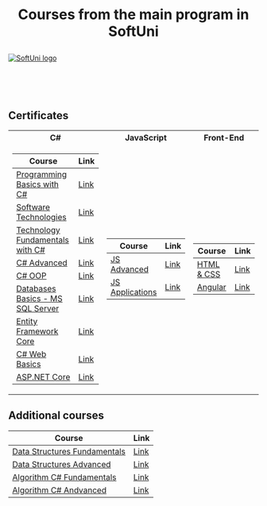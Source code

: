 # <p align="center"> Courses from the main program in SoftUni <p>

<a href="https://softuni.bg/trainings/courses" rel="Courses"> ![SoftUni logo][logo] </a>

[logo]: http://innovationstarterbox.bg/wp-content/uploads/2016/05/Softuni_logo_trasparent.png "Logo Title Text 2"

<br/>
<br/>
<br/>

<h2> Certificates </h2>

<table>

<tr>
  <th> C# </th>
  <th> JavaScript </th>
  <th> Front-End </th>
  
</tr>

<tr>
<td>

| **Course**                                                            | **Link**                                                   |
| --------------------------------------------------------------------- | ---------------------------------------------------------- |
| <a href="https://softuni.bg/trainings/2893/programming-basics-bulgaria-march-2020" > Programming Basics with C# </a>               |<a href="https://github.com/Argatski/SoftUni/tree/main/C%23/01.C%23%20Basic"> Link</a> |
| <a href="https://softuni.bg/trainings/1940/software-technologies-july-2018"> Software Technologies </a>                            |<a href="https://github.com/Argatski/SoftUni/tree/main/C%23/03.Software%20Technologies"> Link</a> |
| <a href="https://softuni.bg/trainings/3213/csharp-fundamentals-january-2021"> Technology Fundamentals with C# </a>                 | <a href="https://github.com/Argatski/SoftUni/tree/main/C%23/02.ProgrammingFundamentals"> Link</a> |
| <a href="https://softuni.bg/trainings/3210/csharp-advanced-january-2021#lesson-21594"> C# Advanced </a>                            | <a href="https://github.com/Argatski/SoftUni/tree/main/04.C%23%20Advanced"> Link</a> |
| <a href="https://softuni.bg/trainings/2349/csharp-oop-june-2019"> C# OOP </a>                                                      | <a href=""> Link</a> |
| <a href="https://softuni.bg/trainings/2495/databases-basics-ms-sql-server-september-2019"> Databases Basics - MS SQL Server </a>   | <a href=""> Link</a> |
| <a href="https://softuni.bg/trainings/2457/entity-framework-core-october-2019"> Entity Framework Core </a>                         | <a href=""> Link</a> |
| <a href="https://softuni.bg/trainings/2613/csharp-web-basics-january-2020"> C# Web Basics </a>                                     | <a href=""> Link</a> |
| <a href="https://softuni.bg/trainings/2796/asp-net-core-february-2020"> ASP.NET Core </a>                                          | <a href=""> Link</a> |

</td>
<td>

| **Course**                                                                                  | **Link**                                                                    |
| ------------------------------------------------------------------------------------------- | --------------------------------------------------------------------------- |
| <a href=""> JS Advanced </a>          | <a href=""> Link </a> |
| <a href=""> JS Applications </a> | <a href=""> Link </a> |

</td>

<td>

| **Course**                                                                               | **Link**                                                                    |
| ---------------------------------------------------------------------------------------- | --------------------------------------------------------------------------- |
| <a href="https://softuni.bg/trainings/3122/html-and-css-september-2020"> HTML & CSS </a> | <a href=""> Link </a> |
| <a href="https://softuni.bg/trainings/3249/angular-november-2020"> Angular </a>          | <a href=""> Link </a> |

</td>

</tr>

</table>

<h2> Additional courses </h2>

<td>

| **Course**                                                                               | **Link**                                                                    |
| ---------------------------------------------------------------------------------------- | --------------------------------------------------------------------------- |
| <a href="">Data Structures Fundamentals </a>     | <a href=""> Link </a> |
| <a href="">Data Structures Advanced</a>          | <a href=""> Link </a> |
| <a href="">Algorithm C# Fundamentals</a>         |<a href=""> Link</a>| 
| <a href="">Algorithm C# Andvanced </a>           |<a href=""> Link</a>|
</td>

</td>
